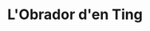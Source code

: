---
title: "L'Obrador d'en Ting"
url: /santa-coloma-de-gramenet/lobrador-den-ting/
shop: charcutería
---